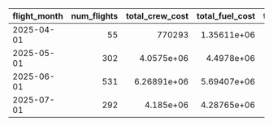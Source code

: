 | flight_month   |   num_flights |   total_crew_cost |   total_fuel_cost |   total_delay_cost |   total_supplier_cost |   total_operational_cost |   avg_operational_cost_per_flight |
|:---------------|--------------:|------------------:|------------------:|-------------------:|----------------------:|-------------------------:|----------------------------------:|
| 2025-04-01     |            55 |  770293           |       1.35611e+06 |            26460.5 |           1.249e+06   |              3.40186e+06 |                           61851.9 |
| 2025-05-01     |           302 |       4.0575e+06  |       4.4978e+06  |           165503   |           6.93185e+06 |              1.56526e+07 |                           51830   |
| 2025-06-01     |           531 |       6.26891e+06 |       5.69407e+06 |           408789   |           1.19433e+07 |              2.4315e+07  |                           45791   |
| 2025-07-01     |           292 |       4.185e+06   |       4.28765e+06 |           267052   |           7.07346e+06 |              1.58132e+07 |                           54154.7 |